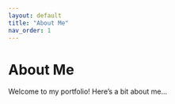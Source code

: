 ```yaml
---
layout: default
title: "About Me"
nav_order: 1
---
```


# About Me

Welcome to my portfolio! Here’s a bit about me...